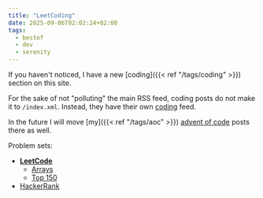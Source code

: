 ```yaml
---
title: "LeetCoding"
date: 2025-09-06T02:02:24+02:00
tags:
  - bestof
  - dev
  - serenity
---
```


If you haven't noticed, I have a new [coding]({{< ref "/tags/coding" >}})
section on this site.

For the sake of not "polluting" the main RSS feed, coding posts do not make it
to `/index.xml`. Instead, they have their own
[coding](/tags/coding/index.xml) feed.

In the future I will move [my]({{< ref "/tags/aoc" >}}) [advent of
code](https://adventofcode.com/) posts there as well.

Problem sets:

* [**LeetCode**](https://leetcode.com/)
  * [Arrays](https://leetcode.com/problem-list/array/)
  * [Top 150](https://leetcode.com/studyplan/top-interview-150/)
* [HackerRank](https://www.hackerrank.com/)
